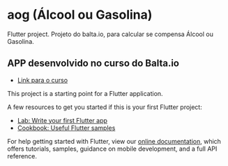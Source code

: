 # aog (Álcool ou Gasolina)

Flutter project.
Projeto do balta.io, para calcular se compensa Álcool ou Gasolina.

## APP desenvolvido no curso do Balta.io

- [Link para o curso](https://app.balta.io/courses/7192)

This project is a starting point for a Flutter application.

A few resources to get you started if this is your first Flutter project:

- [Lab: Write your first Flutter app](https://flutter.dev/docs/get-started/codelab)
- [Cookbook: Useful Flutter samples](https://flutter.dev/docs/cookbook)

For help getting started with Flutter, view our
[online documentation](https://flutter.dev/docs), which offers tutorials,
samples, guidance on mobile development, and a full API reference.
